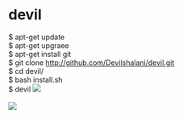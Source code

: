 # devil


$ apt-get update <br />
$ apt-get upgraee <br>
$ apt-get install git <br>
$ git clone http://github.com/Devilshalani/devil.git <br>
$ cd devil/ <br>
$ bash install.sh <br>
$ devil
<img src="https://github.com/Devilshalani/own-content/blob/main/logo.png">
<br>
<br>
<img src="https://github.com/Devilshalani/own-content/blob/main/devil.png">
